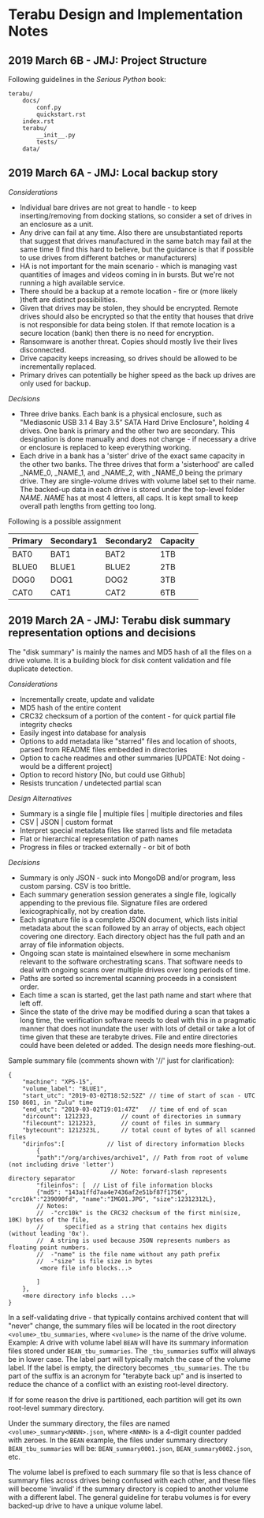 # Terabu Design and Implementation Notes

## 2019 March 6B - JMJ: Project Structure
Following guidelines in the _Serious Python_ book:
```
terabu/
    docs/
        conf.py
        quickstart.rst
	index.rst
    terabu/
        __init__.py
        tests/
	data/
```
## 2019 March 6A - JMJ: Local backup story
_Considerations_
- Individual bare drives are not great to handle - to keep inserting/removing from docking stations,
  so consider a set of drives in an enclosure as a unit.
- Any drive can fail at any time. Also there are unsubstantiated reports that suggest that drives
  manufactured in the same batch may fail at the same time (I find this hard to believe, but
  the guidance is that if possible to use drives from different batches or manufacturers)
- HA is not important for the main scenario - which is managing vast quantities of images and 
  videos coming in in bursts. But we're not running a high available service.
- There should be a backup at a remote location - fire or (more likely )theft are distinct
  possibilities.
- Given that drives may be stolen, they should be encrypted. Remote drives should also be encrypted
  so that the entity that houses that drive is not responsible for data being stolen. If that remote
  location is a secure location (bank) then there is no need for encryption.
- Ransomware is another threat. Copies should mostly live their lives disconnected.
- Drive capacity keeps increasing, so drives should be allowed to be incrementally replaced.
- Primary drives can potentially be higher speed as the back up drives are only used for backup.


_Decisions_
- Three drive banks. Each bank is a physical enclosure, such as "Mediasonic USB
  3.1 4 Bay 3.5” SATA Hard Drive Enclosure", holding 4 drives. One bank is primary and the other
  two are secondary. This designation is done manually and does not change - if necessary a drive
  or enclosure is replaced to keep everything working.
- Each drive in a bank has a 'sister' drive of the exact same capacity in the other two banks.
  The three drives that form a 'sisterhood' are called _NAME_0, _NAME_1, and _NAME_2, with
  _NAME_0 being the primary drive. They are single-volume drives with volume label set to their
  name. The backed-up data in each drive is stored under the top-level
  folder _NAME_. _NAME_ has at most 4 letters, all caps. It is kept small to keep overall path
  lengths from getting too long.


Following is a possible assignment

Primary|Secondary1|Secondary2|Capacity
-------|----------|----------|--------
BAT0   |BAT1      |BAT2      |1TB
BLUE0  |BLUE1     |BLUE2     |2TB
DOG0   |DOG1      |DOG2      |3TB
CAT0   |CAT1      |CAT2      |6TB



## 2019 March 2A - JMJ: Terabu disk summary representation options and decisions

The "disk summary" is mainly the names and MD5 hash of all the files on a drive
volume. It is a building block for disk content validation and file duplicate
detection.

_Considerations_
- Incrementally create, update and validate
- MD5 hash of the entire content
- CRC32 checksum of a portion of the content - for quick partial file integrity checks
- Easily ingest into database for analysis
- Options to add metadata like "starred" files and location of shoots, parsed from README files
  embedded in directories
- Option to cache readmes and other summaries [UPDATE: Not doing - would be a different project]
- Option to record history [No, but could use Github]
- Resists truncation / undetected partial scan

_Design Alternatives_
- Summary is a single file | multiple files | multiple directories and files
- CSV | JSON | custom format
- Interpret special metadata files like starred lists and file metadata
- Flat or hierarchical representation of path names
- Progress in files or tracked externally - or bit of both

_Decisions_
- Summary is only JSON - suck into MongoDB and/or program, less custom parsing. CSV is too brittle.
- Each summary generation session generates a single file, logically appending to
  the previous file. Signature files are ordered lexicographically, not by
  creation date.
- Each signature file is a complete JSON document, which lists initial metadata about the scan followed
  by an array of objects, each object covering one directory. Each directory object
  has the full path and an array of file information objects.
- Ongoing scan state is maintained elsewhere in some mechanism relevant to the software orchestrating
  scans. That software needs to deal with ongoing scans over multiple drives over long periods of time.
- Paths are sorted so incremental scanning proceeds in a consistent order.
- Each time a scan is started, get the last path name and start where that
  left off.
- Since the state of the drive may be modified during a scan that takes a long time, the verification
  software needs to deal with this in a pragmatic manner that does not inundate the user with
  lots of detail or take a lot of time given that these are terabyte drives.
  File and entire directories could have been deleted or added. The design needs more fleshing-out.


Sample summary file (comments shown with '//' just for clarification):
```
{
    "machine": "XPS-15",
    "volume_label": "BLUE1",
    "start_utc": "2019-03-02T18:52:52Z" // time of start of scan - UTC ISO 8601, in "Zulu" time
    "end_utc": "2019-03-02T19:01:47Z" 	// time of end of scan
    "dircount": 1212323,		// count of directories in summary
    "filecount": 1212323,		// count of files in summary
    "bytecount": 1212323L,		// total count of bytes of all scanned files
    "dirinfos":[			// list of directory information blocks
        {
	    "path":"/org/archives/archive1", // Path from root of volume (not including drive 'letter')
	    				     // Note: forward-slash represents directory separator
	    "fileinfos": [	// List of file information blocks
		{"md5": "143a1ffd7aa4e7436af2e51bf87f1756", "crc10k":"239090fd", "name":"IMG01.JPG", "size":12312312L},
		// Notes:
		//  -"crc10k" is the CRC32 checksum of the first min(size, 10K) bytes of the file,
		//  	specified as a string that contains hex digits (without leading '0x').
		//	A string is used because JSON represents numbers as floating point numbers.
		//  -"name" is the file name without any path prefix
		//  -"size" is file size in bytes
	     <more file info blocks...>

	    ]
	},
	<more directory info blocks ...>
}
```

In a self-validating drive - that typically contains archived content that will  "never" change,
the summary files will be located in the root directory
`<volume>_tbu_summaries`, where `<volume>` is the name of the drive volume.
Example: A drive with volume label `BEAN` will have its summary information
files stored under `BEAN_tbu_summaries`. The `_tbu_summaries` suffix will
always be in lower case.  The label part will typically match the case of the volume
label. If the label is empty, the directory becomes `_tbu_summaries`. The `tbu` part of the suffix
is an acronym for "terabyte back up" and is inserted to reduce the chance of a conflict with
an existing root-level directory.

If for some reason the drive is partitioned, each partition will get its own root-level 
summary directory. 

Under the summary directory, the files are named `<volume>_summary<NNNN>.json`, where `<NNNN>`
is a 4-digit counter padded with zeroes. In the `BEAN` example, the files under 
summary directory `BEAN_tbu_summaries` will be: `BEAN_summary0001.json`, `BEAN_summary0002.json`, etc.

The volume label is prefixed to each summary file so that is less chance of summary files across
drives being confused with each other, and these files will become 'invalid' if the summary
directory is copied to another volume with a different label. The general guideline for terabu
volumes is for every backed-up drive to have a unique volume label.

